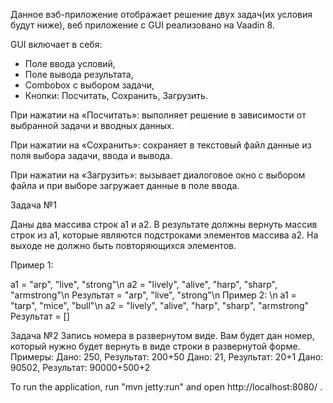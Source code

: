 Данное вэб-приложение отображает решение двух задач(их условия будут ниже), веб приложение с GUI реализовано на Vaadin 8.

GUI включает в себя:
- Поле ввода условий,
- Поле вывода результата,
- Combobox с выбором задачи,
- Кнопки: Посчитать, Сохранить, Загрузить.

При нажатии на «Посчитать»: выполняет решение в зависимости от выбранной задачи и вводных данных.

При нажатии на «Сохранить»: сохраняет в текстовый файл данные из поля выбора задачи, ввода и вывода.

При нажатии на «Загрузить»: вызывает диалоговое окно с выбором файла и при выборе загружает данные в поле ввода.

Задача №1

Даны два массива строк a1 и a2. В результате должны вернуть массив строк из a1, которые являются подстроками элементов массива a2. На выходе не должно быть повторяющихся элементов.

Пример 1: 

a1 = "arp", "live", "strong"\n
a2 = "lively", "alive", "harp", "sharp", "armstrong"\n
Результат = "arp", "live", "strong"\n
Пример 2: \n
a1 = "tarp", "mice", "bull"\n
a2 = "lively", "alive", "harp", "sharp", "armstrong"
Результат = []

Задача №2
Запись номера в развернутом виде.
Вам будет дан номер, который нужно будет вернуть в виде строки в развернутой форме.
Примеры:
Дано: 250, Результат: 200+50
Дано: 21, Результат: 20+1
Дано: 90502, Результат: 90000+500+2

To run the application, run "mvn jetty:run" and open http://localhost:8080/ .
